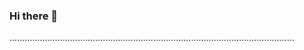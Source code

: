 ### Hi there 👋

.................................................................................................................